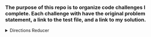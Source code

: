 ### The purpose of this repo is to organize code challenges I complete. Each challenge with have the original problem statement, a link to the test file, and a link to my solution. 

<details>
  <summary>Directions Reducer</summary>
    Write a function dirReduc which will take an array of strings and returns an array of strings with the needless directions removed (W<->E or S<->N side by side).  
  
    [Tests](fake link)  
    [Solution](https://github.com/takeller/Code-Challenges/blob/main/directions/directions_reducer.js)
</details>
